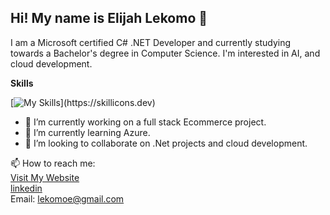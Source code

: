 ## Hi! My name is Elijah Lekomo 👋  
 I am a Microsoft certified C# .NET Developer and currently studying towards a Bachelor's degree in Computer Science. I'm interested in AI, and cloud development.
   
 __Skills__    
 
 [![My Skills](https://skillicons.dev/icons?i=cs,dotnet,cpp,js,html,css,react,bootstrap,angular,git,github,)](https://skillicons.dev)

- 🔭 I’m currently working on a full stack Ecommerce project.
- 🌱 I’m currently learning Azure.
- 👯 I’m looking to collaborate on .Net projects and cloud development.

📫 How to reach me:   
[Visit My Website](https://elijahlekomo.netlify.app)  
[linkedin](https://www.linkedin.com/in/lekomo-elijah/)   
Email: lekomoe@gmail.com   

